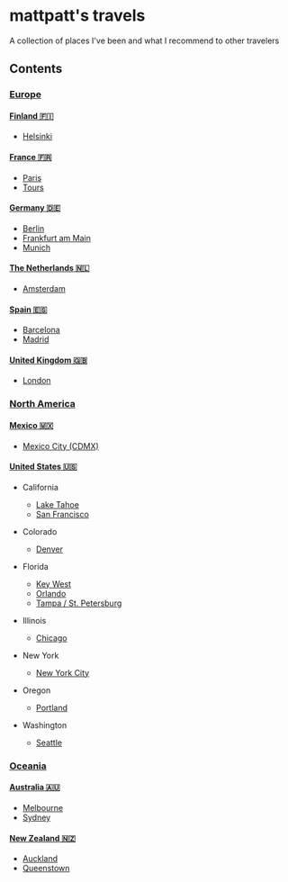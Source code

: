 # mattpatt's travels

A collection of places I've been and what I recommend to other travelers

## Contents

### [Europe](/places/europe)

#### [Finland 🇫🇮](/places/europe/finland)
- [Helsinki](/places/europe/finland/helsinki.md)

#### [France 🇫🇷](/places/europe/france)
- [Paris](/places/europe/france/paris.md)
- [Tours](/places/europe/france/tours.md)

#### [Germany 🇩🇪](/places/europe/germany)
- [Berlin](/places/europe/germany/berlin.md)
- [Frankfurt am Main](/places/europe/germany/frankfurt.md)
- [Munich](/places/europe/germany/munich.md)

#### [The Netherlands 🇳🇱](/places/europe/netherlands)
- [Amsterdam](/places/europe/netherlands/amsterdam.md)

#### [Spain 🇪🇸](/places/europe/spain)
- [Barcelona](/places/europe/spain/barcelona.md)
- [Madrid](/places/europe/spain/madrid.md)

#### [United Kingdom 🇬🇧](/places/europe/uk)
- [London](/places/europe/uk/london.md)

### [North America](/places/north-america)

#### [Mexico 🇲🇽](/places/north-america/mexico)
- [Mexico City (CDMX)](/places/north-america/mexico/mexico_city.md)

#### [United States 🇺🇸](/places/north-america/usa)

- California
  - [Lake Tahoe](/places/north-america/usa/california/lake_tahoe.md)
  - [San Francisco](/places/north-america/usa/california/san_francisco.md)

- Colorado
  - [Denver](/places/north-america/usa/colorado/denver.md)

- Florida
  - [Key West](/places/north-america/usa/florida/key_west.md)
  - [Orlando](/places/north-america/usa/florida/orlando.md)
  - [Tampa / St. Petersburg](/places/north-america/usa/florida/tampa.md)

- Illinois
  - [Chicago](/places/north-america/usa/illinois/chicago.md)

- New York
  - [New York City](/places/north-america/usa/new-york/nyc.md)

- Oregon
  - [Portland](/places/north-america/usa/oregon/portland.md)

- Washington
  - [Seattle](/places/north-america/usa/washington/seattle.md)

### [Oceania](/places/oceania)

#### [Australia 🇦🇺](/places/oceania/australia)
- [Melbourne](/places/oceania/australia/melbourne.md)
- [Sydney](/places/oceania/australia/sydney.md)
  
#### [New Zealand 🇳🇿](/places/oceania/new-zealand)
- [Auckland](/places/oceania/new-zealand/auckland.md)
- [Queenstown](/places/oceania/new-zealand/queenstown.md)
